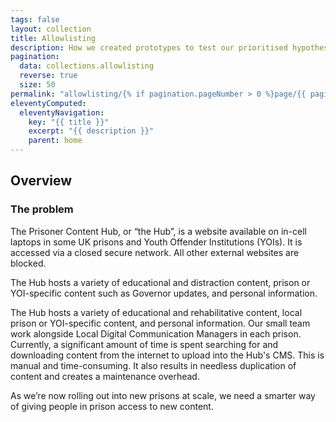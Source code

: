 ```yaml
---
tags: false
layout: collection
title: Allowlisting
description: How we created prototypes to test our prioritised hypotheses.
pagination:
  data: collections.allowlisting
  reverse: true
  size: 50
permalink: "allowlisting/{% if pagination.pageNumber > 0 %}page/{{ pagination.pageNumber + 1 }}{% endif %}/"
eleventyComputed:
  eleventyNavigation:
    key: "{{ title }}"
    excerpt: "{{ description }}"
    parent: home
---
```


## Overview

### The problem

The Prisoner Content Hub, or “the Hub”, is a website available on in-cell laptops in some UK prisons and Youth Offender Institutions (YOIs). It is accessed via a closed secure network. All other external websites are blocked.

The Hub hosts a variety of educational and distraction content, prison or YOI-specific content such as Governor updates, and personal information.

The Hub hosts a variety of educational and rehabilitative content, local prison or YOI-specific content, and personal information. Our small team work alongside Local Digital Communication Managers in each prison. Currently, a significant amount of time is spent searching for and downloading content from the internet to upload into the Hub's CMS. This is manual and time-consuming. It also results in needless duplication of content and creates a maintenance overhead.

As we’re now rolling out into new prisons at scale, we need a smarter way of giving people in prison access to new content. 